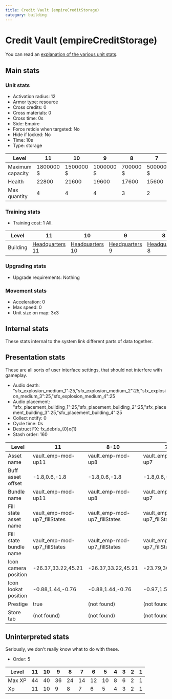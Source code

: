 ```yaml
---
title: Credit Vault (empireCreditStorage)
category: building
---
```


# Credit Vault (empireCreditStorage)

You can read an [explanation  of the various unit stats](unitexplained.md).

## Main stats

### Unit stats

  * Activation radius: 12
  * Armor type: resource
  * Cross credits: 0
  * Cross materials: 0
  * Cross time: 0s
  * Side: Empire
  * Force reticle when targeted: No
  * Hide if locked: No
  * Time: 10s
  * Type: storage

|Level           |11       |10       |9        |8       |7       |6       |5       |4      |3      |2      |1     |
|----------------|---------|---------|---------|--------|--------|--------|--------|-------|-------|-------|------|
|Maximum capacity|1800000 $|1500000 $|1000000 $|700000 $|500000 $|400000 $|150000 $|75000 $|25000 $|10000 $|5000 $|
|Health          |22800    |21600    |19600    |17600   |15600   |13600   |11600   |9600   |7200   |6000   |4000  |
|Max quantity    |4        |4        |4        |3       |2       |2       |2       |2      |2      |1      |1     |


### Training stats

  * Training cost: 1 All.

|Level   |11                              |10                              |9                              |8                              |7                              |6                              |5                              |4                              |3                              |2                              |1                              |
|--------|--------------------------------|--------------------------------|-------------------------------|-------------------------------|-------------------------------|-------------------------------|-------------------------------|-------------------------------|-------------------------------|-------------------------------|-------------------------------|
|Building|[Headquarters 11](empireHQ.html)|[Headquarters 10](empireHQ.html)|[Headquarters 9](empireHQ.html)|[Headquarters 8](empireHQ.html)|[Headquarters 7](empireHQ.html)|[Headquarters 6](empireHQ.html)|[Headquarters 5](empireHQ.html)|[Headquarters 4](empireHQ.html)|[Headquarters 3](empireHQ.html)|[Headquarters 2](empireHQ.html)|[Headquarters 1](empireHQ.html)|


### Upgrading stats

  * Upgrade requirements: Nothing

### Movement stats

  * Acceleration: 0
  * Max speed: 0
  * Unit size on map: 3x3

## Internal stats

These stats internal to the system link different parts of data together.


## Presentation stats

These are all sorts of user interface settings, that should not interfere with gameplay.

  * Audio death: "sfx_explosion_medium_1":25,"sfx_explosion_medium_2":25,"sfx_explosion_medium_3":25,"sfx_explosion_medium_4":25
  * Audio placement: "sfx_placement_building_1":25,"sfx_placement_building_2":25,"sfx_placement_building_3":25,"sfx_placement_building_4":25
  * Collect notify: 0
  * Cycle time: 0s
  * Destruct FX: fx_debris_{0}x{1}
  * Stash order: 160

|Level                 |11                          |8-10                        |7                           |6                           |5                           |4                           |3                           |2                           |1                           |
|----------------------|----------------------------|----------------------------|----------------------------|----------------------------|----------------------------|----------------------------|----------------------------|----------------------------|----------------------------|
|Asset name            |vault_emp-mod-up11          |vault_emp-mod-up8           |vault_emp-mod-up7           |vault_emp-mod-up6           |vault_emp-mod-up5           |vault_emp-mod-up4           |vault_emp-mod-up3           |vault_emp-mod-up2           |vault_emp-mod-up1           |
|Buff asset offset     |-1.8,0.6,-1.8               |-1.8,0.6,-1.8               |-1.8,0.6,-1.8               |-1.4,0.6,-1.4               |-1,0.6,-1                   |-1,0.6,-1                   |-1,0.6,-1                   |-1,0.6,-1                   |-1,0.6,-1                   |
|Bundle name           |vault_emp-mod-up11          |vault_emp-mod-up8           |vault_emp-mod-up7           |vault_emp-mod-up6           |vault_emp-mod-up5           |vault_emp-mod-up4           |vault_emp-mod-up3           |vault_emp-mod-up2           |vault_emp-mod-up1           |
|Fill state asset name |vault_emp-mod-up7_fillStates|vault_emp-mod-up7_fillStates|vault_emp-mod-up7_fillStates|vault_emp-mod-up6_fillStates|vault_emp-mod-up5_fillStates|vault_emp-mod-up4_fillStates|vault_emp-mod-up3_fillStates|vault_emp-mod-up2_fillStates|vault_emp-mod-up1_fillStates|
|Fill state bundle name|vault_emp-mod-up7_fillStates|vault_emp-mod-up7_fillStates|vault_emp-mod-up7_fillStates|vault_emp-mod-up6_fillStates|vault_emp-mod-up5_fillStates|vault_emp-mod-up4_fillStates|vault_emp-mod-up3_fillStates|vault_emp-mod-up2_fillStates|vault_emp-mod-up1_fillStates|
|Icon camera position  |-26.37,33.22,45.21          |-26.37,33.22,45.21          |-23.79,30.3,41.74           |-23.79,30.3,41.74           |-23.79,30.3,41.74           |-23.79,30.3,41.74           |-23.79,30.3,41.74           |-23.79,30.3,41.74           |-23.79,30.3,41.74           |
|Icon lookat position  |-0.88,1.44,-0.76            |-0.88,1.44,-0.76            |-0.97,1.57,-0.66            |-0.97,1.57,-0.66            |-0.97,1.57,-0.66            |-0.97,1.57,-0.66            |-0.97,1.57,-0.66            |-0.97,1.57,-0.66            |-0.97,1.57,-0.66            |
|Prestige              |true                        |(not found)                 |(not found)                 |(not found)                 |(not found)                 |(not found)                 |(not found)                 |(not found)                 |(not found)                 |
|Store tab             |(not found)                 |(not found)                 |(not found)                 |(not found)                 |(not found)                 |(not found)                 |(not found)                 |(not found)                 |resources                   |


## Uninterpreted stats

Seriously, we don't really know what to do with these.

  * Order: 5

|Level |11|10|9 |8 |7 |6 |5 |4|3|2|1|
|------|--|--|--|--|--|--|--|-|-|-|-|
|Max XP|44|40|36|24|14|12|10|8|6|2|1|
|Xp    |11|10|9 |8 |7 |6 |5 |4|3|2|1|



